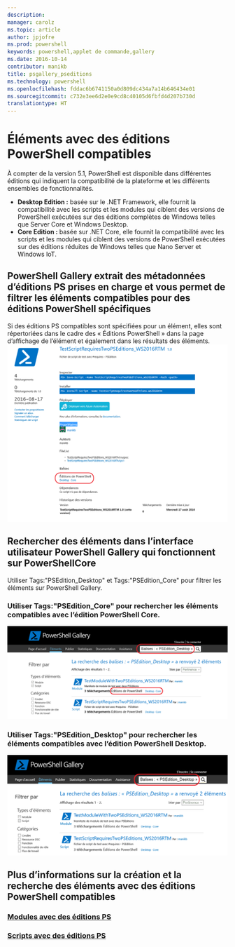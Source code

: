 ```yaml
---
description: 
manager: carolz
ms.topic: article
author: jpjofre
ms.prod: powershell
keywords: powershell,applet de commande,gallery
ms.date: 2016-10-14
contributor: manikb
title: psgallery_pseditions
ms.technology: powershell
ms.openlocfilehash: fddac6b6741150a0d809dc434a7a14b646434e01
ms.sourcegitcommit: c732e3ee6d2e0e9cd8c40105d6fbfd4d207b730d
translationtype: HT
---
```

# <a name="items-with-compatible-powershell-editions"></a>Éléments avec des éditions PowerShell compatibles
À compter de la version 5.1, PowerShell est disponible dans différentes éditions qui indiquent la compatibilité de la plateforme et les différents ensembles de fonctionnalités.

- **Desktop Edition :** basée sur le .NET Framework, elle fournit la compatibilité avec les scripts et les modules qui ciblent des versions de PowerShell exécutées sur des éditions complètes de Windows telles que Server Core et Windows Desktop.
- **Core Edition :** basée sur .NET Core, elle fournit la compatibilité avec les scripts et les modules qui ciblent des versions de PowerShell exécutées sur des éditions réduites de Windows telles que Nano Server et Windows IoT.

## <a name="powershell-gallery-extracts-supported-pseditions-metadata-and-allows-you-to-filters-the-items-compatible-for-specific-powershell-editions"></a>PowerShell Gallery extrait des métadonnées d’éditions PS prises en charge et vous permet de filtrer les éléments compatibles pour des éditions PowerShell spécifiques

Si des éditions PS compatibles sont spécifiées pour un élément, elles sont répertoriées dans le cadre des « Éditions PowerShell » dans la page d’affichage de l’élément et également dans les résultats des éléments.
![Page d’affichage de l’élément avec des éditions PS](Images/ItemDisplayPageWithPSEditions.PNG)

## <a name="search-for-items-in-the-gallery-ui-which-works-on-powershellcore"></a>Rechercher des éléments dans l’interface utilisateur PowerShell Gallery qui fonctionnent sur PowerShellCore
Utiliser Tags:"PSEdition_Desktop" et Tags:"PSEdition_Core" pour filtrer les éléments sur PowerShell Gallery.

### <a name="use-tagspseditioncore-to-search-items-compatible-with-powershell-core-edition"></a>Utiliser Tags:"PSEdition_Core" pour rechercher les éléments compatibles avec l’édition PowerShell Core.
![Résultats de la recherche des éléments compatibles avec l’édition PowerShell Core](Images/SearchResultsWithPSEditions.PNG)

### <a name="use-tagspseditiondesktop-to-search-items-compatible-with-powershell-desktop-edition"></a>Utiliser Tags:"PSEdition_Desktop" pour rechercher les éléments compatibles avec l’édition PowerShell Desktop.
![Résultats de la recherche des éléments compatibles avec l’édition PowerShell Desktop](Images/SearchResultsWithPSEdition_Desktop.PNG)

## <a name="more-details-on-authoring-and-finding-the-items-with-compatible-powershell-editions"></a>Plus d’informations sur la création et la recherche des éléments avec des éditions PowerShell compatibles
### <a name="modules-with-pseditionspsgetmodulemodulewithpseditionsupportmd"></a>[Modules avec des éditions PS](../psget/module/modulewithpseditionsupport.md)
### <a name="scripts-with-pseditionspsgetscriptscriptwithpseditionsupportmd"></a>[Scripts avec des éditions PS](../psget/script/scriptwithpseditionsupport.md)

